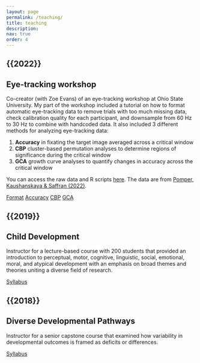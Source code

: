 ```yaml
---
layout: page
permalink: /teaching/
title: teaching
description:
nav: true
order: 4
---
```

<div class="teaching">

<h2 class="year">{{2022}}</h2>

<h2> Eye-tracking workshop </h2>

<p> Co-creator (with Zoe Evans) of an eye-tracking workshop at Ohio State University. My part of the workshop included a tutorial on how to format automatic eye-tracking data to remove trials with too much missing data, check calibration quality for each participant, and downsample from 60 Hz to 30 Hz to combine with handcoded data. 
It also included 3 different methods for analyzing eye-tracking data: 
<ol type='1'> 
    <li><b>Accuracy</b> in fixating the target image averaged across a critical window</li> 
    <li><b>CBP</b> cluster-based permutation analyses to determine regions of significance during the critical window</li>
    <li><b>GCA</b> growth curve analyses to quantify changes in accuracy across the critical window</li>
</ol>
<p> You can access the raw data and R scripts <a href="https://github.com/rpomper/rpomper.github.io/tree/master/assets/vwp">here</a>. The data are from <a href="https://www.tandfonline.com/doi/abs/10.1080/15475441.2021.1947289?journalCode=hlld20">Pomper, Kaushanskaya & Saffran (2022)</a>. 

<p>

<a href="https://rpomper.github.io/assets/vwp/1_Formatting.html" class="btn btn-sm z-depth-0" role="button">Format</a>
<a href="https://rpomper.github.io/assets/vwp/2_MeanAcc.html" class="btn btn-sm z-depth-0" role="button">Accuracy</a>
<a href="https://rpomper.github.io/assets/vwp/3_Cluster.html" class="btn btn-sm z-depth-0" role="button">CBP</a>
<a href="https://rpomper.github.io/assets/vwp/4_GCA.html" class="btn btn-sm z-depth-0" role="button">GCA</a>

<h2 class="year">{{2019}}</h2>

<h2> Child Development </h2>

<p> Instructor for a lecture-based course with 200 students that provided an introduction to perceptual, motor, cognitive, linguistic, social, emotional, moral, and atypical development with an emphasis on broad themes and theories uniting a diverse field of research.

<br>

<a href="https://rpomper.github.io/assets/pdf/460_syllabus.pdf" class="btn btn-sm z-depth-0" role="button">Syllabus</a>

<h2 class="year">{{2018}}</h2>

<h2> Diverse Developmental Pathways </h2>

<p> Instructor for a senior capstone course that examined how variability in developmental outcomes is framed as deficits or differences.

<br>

<a href="https://rpomper.github.io/assets/pdf/601_syllabus.pdf" class="btn btn-sm z-depth-0" role="button">Syllabus</a>
